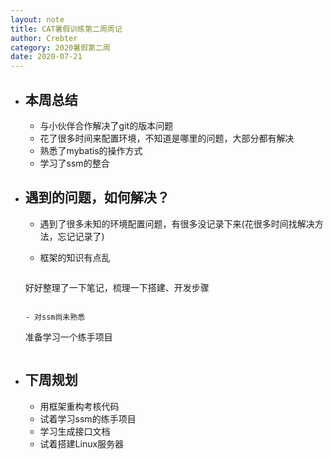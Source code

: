 ```yaml
---
layout: note
title: CAT暑假训练第二周周记
author: Crebter
category: 2020暑假第二周
date: 2020-07-21
---
```


- ## 本周总结

  - 与小伙伴合作解决了git的版本问题
  - 花了很多时间来配置环境，不知道是哪里的问题，大部分都有解决
  - 熟悉了mybatis的操作方式
  - 学习了ssm的整合
  
- ## 遇到的问题，如何解决？

  - 遇到了很多未知的环境配置问题，有很多没记录下来(花很多时间找解决方法，忘记记录了)

  - 框架的知识有点乱
  
    ```txt
  好好整理了一下笔记，梳理一下搭建、开发步骤
    ```

  - 对ssm尚未熟悉
  
    ```
    准备学习一个练手项目
    ```
  
- ## 下周规划

  - 用框架重构考核代码
  - 试着学习ssm的练手项目
  - 学习生成接口文档
  - 试着搭建Linux服务器

